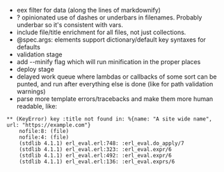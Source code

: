 - eex filter for data (along the lines of markdownify)
- ? opinionated use of dashes or underbars in filenames. Probably underbar so it's
  consistent with vars.
- include file/title enrichment for all files, not just collections.
- @spec.args: elements support dictionary/default key syntaxes for defaults
- validation stage
- add --minify flag which will run minification in the proper places
- deploy stage
- delayed work queue where lambdas or callbacks of some sort can be punted,
  and run after everything else is done (like for path validation warnings)
- parse more template errors/tracebacks and make them more human readable, like:

```
** (KeyError) key :title not found in: %{name: "A site wide name", url: "https://example.com"}
    nofile:8: (file)
    nofile:4: (file)
    (stdlib 4.1.1) erl_eval.erl:748: :erl_eval.do_apply/7
    (stdlib 4.1.1) erl_eval.erl:323: :erl_eval.expr/6
    (stdlib 4.1.1) erl_eval.erl:492: :erl_eval.expr/6
    (stdlib 4.1.1) erl_eval.erl:136: :erl_eval.exprs/6
```

